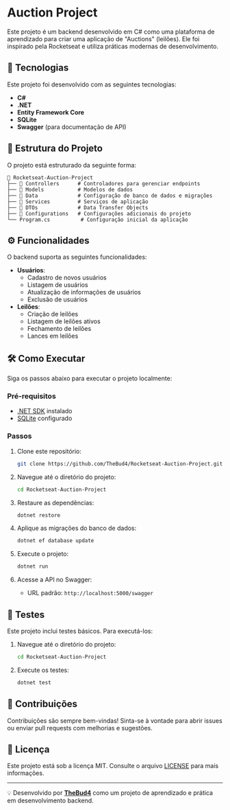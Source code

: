 # Auction Project

Este projeto é um backend desenvolvido em C# como uma plataforma de aprendizado para criar uma aplicação de "Auctions" (leilões). Ele foi inspirado pela Rocketseat e utiliza práticas modernas de desenvolvimento.

## 🚀 Tecnologias

Este projeto foi desenvolvido com as seguintes tecnologias:

- **C#**
- **.NET**
- **Entity Framework Core**
- **SQLite**
- **Swagger** (para documentação de API)

## 📂 Estrutura do Projeto

O projeto está estruturado da seguinte forma:

```plaintext
📁 Rocketseat-Auction-Project
├── 📁 Controllers      # Controladores para gerenciar endpoints
├── 📁 Models           # Modelos de dados
├── 📁 Data             # Configuração de banco de dados e migrações
├── 📁 Services         # Serviços de aplicação
├── 📁 DTOs             # Data Transfer Objects
├── 📁 Configurations   # Configurações adicionais do projeto
└── Program.cs          # Configuração inicial da aplicação
```

## ⚙️ Funcionalidades

O backend suporta as seguintes funcionalidades:

- **Usuários**:
  - Cadastro de novos usuários
  - Listagem de usuários
  - Atualização de informações de usuários
  - Exclusão de usuários
- **Leilões**:
  - Criação de leilões
  - Listagem de leilões ativos
  - Fechamento de leilões
  - Lances em leilões

## 🛠️ Como Executar

Siga os passos abaixo para executar o projeto localmente:

### Pré-requisitos

- [.NET SDK](https://dotnet.microsoft.com/) instalado
- [SQLite](https://sqlite.org/index.html) configurado

### Passos

1. Clone este repositório:
   ```bash
   git clone https://github.com/TheBud4/Rocketseat-Auction-Project.git
   ```

2. Navegue até o diretório do projeto:
   ```bash
   cd Rocketseat-Auction-Project
   ```

3. Restaure as dependências:
   ```bash
   dotnet restore
   ```

4. Aplique as migrações do banco de dados:
   ```bash
   dotnet ef database update
   ```

5. Execute o projeto:
   ```bash
   dotnet run
   ```

6. Acesse a API no Swagger:
   - URL padrão: `http://localhost:5000/swagger`

## 🧪 Testes

Este projeto inclui testes básicos. Para executá-los:

1. Navegue até o diretório do projeto:
   ```bash
   cd Rocketseat-Auction-Project
   ```

2. Execute os testes:
   ```bash
   dotnet test
   ```

## 🌟 Contribuições

Contribuições são sempre bem-vindas! Sinta-se à vontade para abrir issues ou enviar pull requests com melhorias e sugestões.

## 📝 Licença

Este projeto está sob a licença MIT. Consulte o arquivo [LICENSE](LICENSE) para mais informações.

---

💡 Desenvolvido por **[TheBud4](https://github.com/TheBud4)** como um projeto de aprendizado e prática em desenvolvimento backend.
